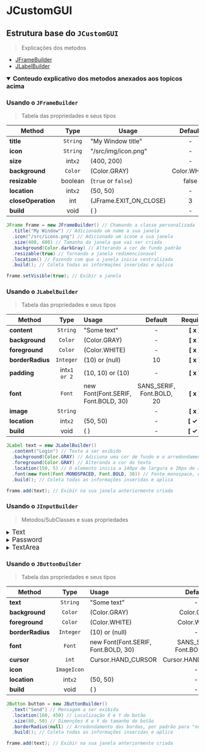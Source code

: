 # JCustomGUI
## Estrutura base do `JCustomGUI`

> Explicações dos metodos

- [JFrameBuilder](#usando-o-jframebuilder)
- [JLabelBuilder](#usando-o-jlabelbuilder)

<details open>
  <summary style="font-size: 16px"><strong>Conteudo explicativo dos metodos anexados aos topicos acima</strong></summary>

### Usando o `JFrameBuilder`
> Tabela das propriedades e seus tipos

|Method|Type|Usage|Default|Required|
|---|:---:|---|:---:|:---:|
|__title__|`String`|"My Window title"|-|__[ x ]__|
|__icon__|`String`|"/src/img/icon.png"|-|__[ x ]__|
|__size__|int`x2`|(400, 200)|-|__[ ✓ ]__|
|__background__|`Color`|(Color.GRAY)|Color.WHITE|__[ x ]__|
|__resizable__|boolean|(`true` or `false`)|false|__[ x ]__|
|__location__|int`x2`|(50, 50)|-|__[ x ]__|
|__closeOperation__|int|(JFrame.EXIT_ON_CLOSE)|3|__[ x ]__|
|__build__|void|( )|-|__[ ✓ ]__|

```java
JFrame frame = new JFrameBuilder() // Chamando a classe personalizada
  .title("My Window") // Adicionado um nome a sua janela
  .icon("/src/icons.png") // Adicionado um icone a sua janela
  .size(400, 600) // Tamanho da janela que vai ser criada
  .background(Color.darkGray) // Alterando a cor de fundo padrão
  .resizable(true) // Tornando a janela redimencionavel
  .location() // Fazendo com que a janela inicie centralizada
  .build(); // Coleta todas as informações inseridas e aplica

frame.setVisible(true); // Exibir a janela
```

### Usando o `JLabelBuilder`
> Tabela das propriedades e seus tipos

|Method|Type|Usage|Default|Required|
|---|:---:|:---|:---:|:---:|
|__content__|`String`|"Some text"|-|__[ x ]__|
|__background__|`Color`|(Color.GRAY)|-|__[ x ]__|
|__foreground__|`Color`|(Color.WHITE)|-|__[ x ]__|
|__borderRadius__|`Integer`|(10) or (null)|10|__[ x ]__|
|__padding__|int`x1 or 2`|(10, 10) or (10)|-|__[ x ]__|
|__font__|`Font`|new Font(Font.SERIF, Font.BOLD, 30)|SANS_SERIF, Font.BOLD, 20|__[ x ]__|
|__image__|`String`||-|__[ x ]__|
|__location__|int`x2`|(50, 50)|-|__[ ✓ ]__|
|__build__|void|( )|-|__[ ✓ ]__|

```java
JLabel text = new JLabelBuilder()
  .content("Login") // Texto a ser exibido
  .background(Color.GRAY) // Adiciona uma cor de fundo e o arredondamento da borda
  .foreground(Color.GRAY) // Alterando a cor do texto
  .location(150, 5) // O elemento inicia a 140px de largura e 20px de altura de acordo com o janela
  .font(new Font(Font.MONOSPACED, Font.BOLD, 30)) // Fonte monospace, estilo bold, tamanho 30
  .build(); // Coleta todas as informações inseridas e aplica

frame.add(text); // Exibir na sua janela anteriormente criada
```

### Usando o `JInputBuilder`
> Metodos/SubClasses e suas propriedades
<details>
<summary><span style="font-size: 17px">Text</span></summary>

> JTextField inputName = new JInputBuilder.Text()

|Method|Type|Usage|Default|Required|
|---|:---:|---|:---:|:---:|
|__background__|`Color`|(Color.WHITE)|Color.WHITE|__[ x ]__|
|__foreground__|`Color`|(Color.GRAY)|Color.GRAY|__[ x ]__|
|__font__|`Font`|new Font(Font.SERIF, Font.BOLD, 30)|new Font(Font.SANS_SERIF, Font.BOLD, 30)|__[ x ]__|
|__size__|int`x2`|(400, 200)|-|__[ x ]__|
|__location__|int`x2`|(50, 50)|-|__[ x ]__|
|__build__|void|( )|-|__[ ✓ ]__|

```java
JTextField inputName = new JInputBuilder.Text()
  .size(200, 30)
  .font(new Font(Font.SANS_SERIF, Font.BOLD, 18))
  .location(100, 60)
  .font(new Font(Font.SANS_SERIF, Font.BOLD, 15))
  .build();
```
</details>
<details>
<summary><span style="font-size: 17px">Password</span></summary>

> JTextField inputPass = new JInputBuilder.Password()

|Method|Type|Usage|Default|Required|
|---|:---:|---|:---:|:---:|
|__background__|`Color`|(Color.WHITE)|Color.WHITE|__[ x ]__|
|__foreground__|`Color`|(Color.GRAY)|Color.BLACK|__[ x ]__|
|__font__|`Font`|new Font(Font.SERIF, Font.BOLD, 30)|new Font(Font.SANS_SERIF, Font.BOLD, 30)|__[ x ]__|
|__size__|int`x2`|(400, 200)|-|__[ x ]__|
|__location__|int`x2`|(50, 50)|-|__[ x ]__|
|__build__|void|( )|-|__[ ✓ ]__|

```java
JPasswordField inputPassword = new JInputBuilder.Password()
  .size(200, 30) // Tamanho do component
  .font(new Font(Font.SANS_SERIF, Font.BOLD, 18)) // Gerenciamento de font
  .location(100, 60) // Localização do component X e Y
  .build();
```
</details>
<details>
<summary><span style="font-size: 17px">TextArea</span></summary>

> JComponent textArea = new JInputBuilder.TextArea()

|Method|Type|Usage|Default|Required|
|---|:---:|---|:---:|:---:|
|__background__|`Color`|(Color.WHITE)|WHITE|__[ x ]__|
|__foreground__|`Color`|(Color.GRAY)|GRAY|__[ x ]__|
|__font__|`Font`|new Font(Font.SERIF, Font.BOLD, 30)|new Font(Font.SANS_SERIF, Font.BOLD, 30)|__[ x ]__|
|__borderRadius__|`Integer`|(10) or (null)|-|__[ x ]__|
|__size__|int`x2`|(400, 200)|-|__[ x ]__|
|__scroll__|boolean`x3`|(true, false, true)|(false, false, false)|__[ x ]__|
|__location__|int`x2`|(50, 50)|-|__[ x ]__|
|__build__|void|( )|-|__[ ✓ ]__|

```java
JComponent area = new JInputBuilder.TextArea()
  .size(200, 120) // Tamanho do component
  .location(100, 200) // Localização X e Y
  .borderRadius(20) // Arredondamento das bordas, por padrão para "null" é  10
  .background(Color.decode("#D0F0F0")) // Cor de fundo
  .scroll(true, true, true) // Permite edição, impede quebra de linha, impede quebra de palavras
  .build();
```
</details>
</details>

### Usando o `JButtonBuilder`
> Tabela das propriedades e seus tipos

|Method|Type|Usage|Default|Required|
|---|:---:|:---|:---:|:---:|
|__text__|`String`|"Some text"|-|__[ x ]__|
|__background__|`Color`|(Color.GRAY)|Color.GRAY|__[ x ]__|
|__foreground__|`Color`|(Color.WHITE)|Color.WHITE|__[ x ]__|
|__borderRadius__|`Integer`|(10) or (null)|-|__[ x ]__|
|__font__|`Font`|new Font(Font.SERIF, Font.BOLD, 30)|SANS_SERIF, Font.BOLD, 20|__[ x ]__|
|__cursor__|`int`|Cursor.HAND_CURSOR|Cursor.HAND_CURSOR|__[ x ]__|
|__icon__|`ImageIcon`||-|__[ x ]__|
|__location__|int`x2`|(50, 50)|-|__[ ✓ ]__|
|__build__|void|( )|-|__[ ✓ ]__|

```java
JButton button = new JButtonBuilder()
  .text("Send") // Mensagem a ser exibida
  .location(160, 450) // Localização X e Y do botão
  .size(80, 50) // Dimenções X e Y do tamanho do botão
  .borderRadius(null) // Arredondamento das bordas, por padrão para "null" é  10
  .build(); // Coleta todas as informações inseridas e aplica

frame.add(text); // Exibir na sua janela anteriormente criada
```